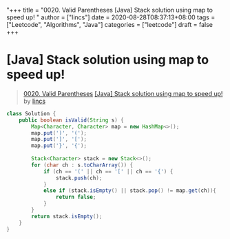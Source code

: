 "+++
title = "0020. Valid Parentheses [Java] Stack solution using map to speed up! "
author = ["lincs"]
date = 2020-08-28T08:37:13+08:00
tags = ["Leetcode", "Algorithms", "Java"]
categories = ["leetcode"]
draft = false
+++

# [Java] Stack solution using map to speed up!

> [0020. Valid Parentheses](https://leetcode-cn.com/problems/valid-parentheses/)
> [[Java] Stack solution using map to speed up!](https://leetcode-cn.com/problems/valid-parentheses/solution/java-stack-solution-using-map-to-speed-up-by-lincs/) by [lincs](https://leetcode-cn.com/u/lincs/)

```java
class Solution {
    public boolean isValid(String s) {
        Map<Character, Character> map = new HashMap<>();
        map.put(')', '(');
        map.put(']', '[');
        map.put('}', '{');
        
        Stack<Character> stack = new Stack<>();
        for (char ch : s.toCharArray()) {
            if (ch == '(' || ch == '[' || ch == '{') {
                stack.push(ch);
            }
            else if (stack.isEmpty() || stack.pop() != map.get(ch)){
                return false;
            }
        }
        return stack.isEmpty();
    }
}
```

